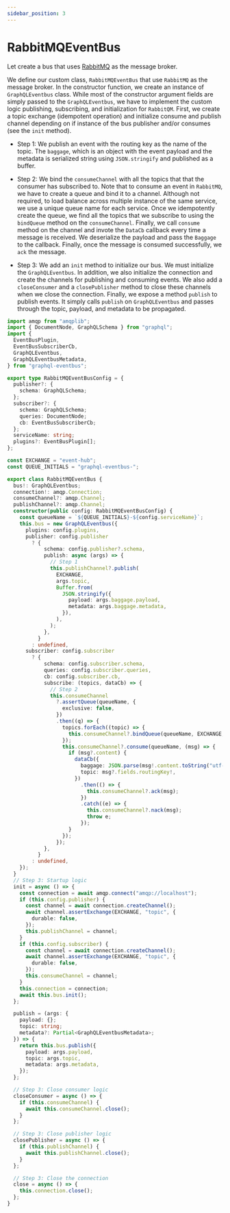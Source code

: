 ```yaml
---
sidebar_position: 3
---
```


# RabbitMQEventBus

Let create a bus that uses [RabbitMQ](https://www.rabbitmq.com/getstarted.html) as the message broker.

We define our custom class, `RabbitMQEventBus` that use `RabbitMQ` as the message broker. In the constructor function, we create an instance of `GraphQLEventbus` class. While most of the constructor argument fields are simply passed to the `GraphQLEventbus`, we have to implement the custom logic publishing, subscribing, and initialization for `RabbitQM`. First, we create a topic exchange (idempotent operation) and initialize consume and publish channel depending on if instance of the bus publisher and/or consumes (see the `init` method).

- Step 1: We publish an event with the routing key as the name of the topic. The `baggage`, which is an object with the event payload and the metadata is serialized string using `JSON.stringify` and published as a buffer.

- Step 2: We bind the `consumeChannel` with all the topics that that the consumer has subscribed to. Note that to consume an event in `RabbitMQ`, we have to create a queue and bind it to a channel. Although not required, to load balance across multiple instance of the same service, we use a unique queue name for each service. Once we idempotently create the queue, we find all the topics that we subscribe to using the `bindQueue` method on the `consumeChannel`. Finally, we call `consume` method on the channel and invote the `DataCb` callback every time a message is received. We deserialize the payload and pass the `Baggage` to the callback. Finally, once the message is consumed successfully, we `ack` the message.

- Step 3: We add an `init` method to initialize our bus. We must initialize the `GraphQLEventbus`. In addition, we also initialize the connection and create the channels for publishing and consuming events. We also add a `closeConsumer` and a `closePublisher` method to close these channels when we close the connection. Finally, we expose a method `publish` to publish events. It simply calls `publish` on `GraphQLEventbus` and passes through the topic, payload, and metadata to be propagated.

```typescript title="https://github.com/quant-daddy/graphql-eventbus/blob/master/packages/rabbitmq/src/RabbitMQEventBus.ts"
import amqp from "amqplib";
import { DocumentNode, GraphQLSchema } from "graphql";
import {
  EventBusPlugin,
  EventBusSubscriberCb,
  GraphQLEventbus,
  GraphQLEventbusMetadata,
} from "graphql-eventbus";

export type RabbitMQEventBusConfig = {
  publisher?: {
    schema: GraphQLSchema;
  };
  subscriber?: {
    schema: GraphQLSchema;
    queries: DocumentNode;
    cb: EventBusSubscriberCb;
  };
  serviceName: string;
  plugins?: EventBusPlugin[];
};

const EXCHANGE = "event-hub";
const QUEUE_INITIALS = "graphql-eventbus-";

export class RabbitMQEventBus {
  bus!: GraphQLEventbus;
  connection!: amqp.Connection;
  consumeChannel?: amqp.Channel;
  publishChannel?: amqp.Channel;
  constructor(public config: RabbitMQEventBusConfig) {
    const queueName = `${QUEUE_INITIALS}-${config.serviceName}`;
    this.bus = new GraphQLEventbus({
      plugins: config.plugins,
      publisher: config.publisher
        ? {
            schema: config.publisher?.schema,
            publish: async (args) => {
              // Step 1
              this.publishChannel?.publish(
                EXCHANGE,
                args.topic,
                Buffer.from(
                  JSON.stringify({
                    payload: args.baggage.payload,
                    metadata: args.baggage.metadata,
                  }),
                ),
              );
            },
          }
        : undefined,
      subscriber: config.subscriber
        ? {
            schema: config.subscriber.schema,
            queries: config.subscriber.queries,
            cb: config.subscriber.cb,
            subscribe: (topics, dataCb) => {
              // Step 2
              this.consumeChannel
                ?.assertQueue(queueName, {
                  exclusive: false,
                })
                .then((q) => {
                  topics.forEach((topic) => {
                    this.consumeChannel?.bindQueue(queueName, EXCHANGE, topic);
                  });
                  this.consumeChannel?.consume(queueName, (msg) => {
                    if (msg?.content) {
                      dataCb({
                        baggage: JSON.parse(msg!.content.toString("utf-8")),
                        topic: msg?.fields.routingKey!,
                      })
                        .then(() => {
                          this.consumeChannel?.ack(msg);
                        })
                        .catch((e) => {
                          this.consumeChannel?.nack(msg);
                          throw e;
                        });
                    }
                  });
                });
            },
          }
        : undefined,
    });
  }
  // Step 3: Startup logic
  init = async () => {
    const connection = await amqp.connect("amqp://localhost");
    if (this.config.publisher) {
      const channel = await connection.createChannel();
      await channel.assertExchange(EXCHANGE, "topic", {
        durable: false,
      });
      this.publishChannel = channel;
    }
    if (this.config.subscriber) {
      const channel = await connection.createChannel();
      await channel.assertExchange(EXCHANGE, "topic", {
        durable: false,
      });
      this.consumeChannel = channel;
    }
    this.connection = connection;
    await this.bus.init();
  };

  publish = (args: {
    payload: {};
    topic: string;
    metadata?: Partial<GraphQLEventbusMetadata>;
  }) => {
    return this.bus.publish({
      payload: args.payload,
      topic: args.topic,
      metadata: args.metadata,
    });
  };

  // Step 3: Close consumer logic
  closeConsumer = async () => {
    if (this.consumeChannel) {
      await this.consumeChannel.close();
    }
  };

  // Step 3: Close publisher logic
  closePublisher = async () => {
    if (this.publishChannel) {
      await this.publishChannel.close();
    }
  };

  // Step 3: Close the connection
  close = async () => {
    this.connection.close();
  };
}
```
